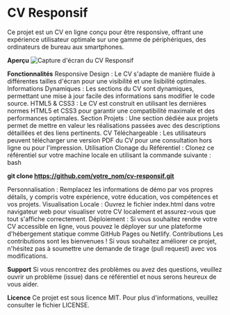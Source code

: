 # CV Responsif
Ce projet est un CV en ligne conçu pour être responsive, offrant une expérience utilisateur optimale sur une gamme de périphériques, des ordinateurs de bureau aux smartphones.

**Aperçu**
![Capture d'écran du CV Responsif]()


**Fonctionnalités**
Responsive Design : Le CV s'adapte de manière fluide à différentes tailles d'écran pour une visibilité et une lisibilité optimales.
Informations Dynamiques : Les sections du CV sont dynamiques, permettant une mise à jour facile des informations sans modifier le code source.
HTML5 & CSS3 : Le CV est construit en utilisant les dernières normes HTML5 et CSS3 pour garantir une compatibilité maximale et des performances optimales.
Section Projets : Une section dédiée aux projets permet de mettre en valeur les réalisations passées avec des descriptions détaillées et des liens pertinents.
CV Téléchargeable : Les utilisateurs peuvent télécharger une version PDF du CV pour une consultation hors ligne ou pour l'impression.
Utilisation
Clonage du Référentiel : Clonez ce référentiel sur votre machine locale en utilisant la commande suivante :
bash

**git clone https://github.com/votre_nom/cv-responsif.git**


Personnalisation : Remplacez les informations de démo par vos propres détails, y compris votre expérience, votre éducation, vos compétences et vos projets.
Visualisation Locale : Ouvrez le fichier index.html dans votre navigateur web pour visualiser votre CV localement et assurez-vous que tout s'affiche correctement.
Déploiement : Si vous souhaitez rendre votre CV accessible en ligne, vous pouvez le déployer sur une plateforme d'hébergement statique comme GitHub Pages ou Netlify.
Contributions
Les contributions sont les bienvenues ! Si vous souhaitez améliorer ce projet, n'hésitez pas à soumettre une demande de tirage (pull request) avec vos modifications.

**Support**
Si vous rencontrez des problèmes ou avez des questions, veuillez ouvrir un problème (issue) dans ce référentiel et nous serons heureux de vous aider.

**Licence**
Ce projet est sous licence MIT. Pour plus d'informations, veuillez consulter le fichier LICENSE.
